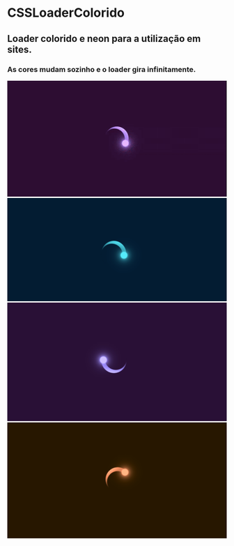 # CSSLoaderColorido
## Loader colorido e neon para a utilização em sites.
### As cores mudam sozinho e o loader gira infinitamente.
![Loader](https://github.com/victorloureiro1/CSSLoaderColorido/blob/main/Loader2.gif)
![Loader](https://github.com/victorloureiro1/CSSLoaderColorido/blob/main/loading2.png)
![Loader](https://github.com/victorloureiro1/CSSLoaderColorido/blob/main/loading3.png)
![Loader](https://github.com/victorloureiro1/CSSLoaderColorido/blob/main/loading1.png)

